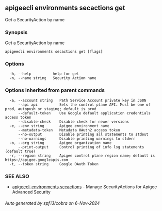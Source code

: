 ## apigeecli environments secactions get

Get a SecurityAction by name

### Synopsis

Get a SecurityAction by name

```
apigeecli environments secactions get [flags]
```

### Options

```
  -h, --help          help for get
  -n, --name string   Security Action name
```

### Options inherited from parent commands

```
  -a, --account string   Path Service Account private key in JSON
      --api api          Sets the control plane API. Must be one of prod, autopush or staging; default is prod
      --default-token    Use Google default application credentials access token
      --disable-check    Disable check for newer versions
  -e, --env string       Apigee environment name
      --metadata-token   Metadata OAuth2 access token
      --no-output        Disable printing all statements to stdout
      --no-warnings      Disable printing warnings to stderr
  -o, --org string       Apigee organization name
      --print-output     Control printing of info log statements (default true)
  -r, --region string    Apigee control plane region name; default is https://apigee.googleapis.com
  -t, --token string     Google OAuth Token
```

### SEE ALSO

* [apigeecli environments secactions](apigeecli_environments_secactions.md)	 - Manage SecurityActions for Apigee Advanced Security

###### Auto generated by spf13/cobra on 6-Nov-2024
